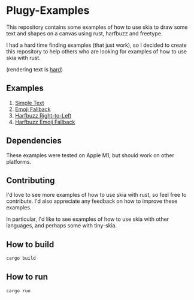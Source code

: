 # Plugy-Examples

This repository contains some examples of how to use skia to draw some text and
shapes on a canvas using rust, harfbuzz and freetype.

I had a hard time finding examples (that just work), so I decided to create
this repository to help others who are looking for examples of how to use skia
with rust.

(rendering text is [hard](https://behdad.org/text2024/))

## Examples

1. [Simple Text](./example-1/src/main.rs)
2. [Emoji Fallback](./example-2/src/main.rs)
3. [Harfbuzz Right-to-Left](./example-3/src/main.rs)
4. [Harfbuzz Emoji Fallback](./example-4/src/main.rs)

## Dependencies

These examples were tested on Apple M1, but should work on other platforms.

## Contributing

I'd love to see more examples of how to use skia with rust, so feel free to 
contribute. I'd also appreciate any feedback on how to improve these examples.

In particular, I'd like to see examples of how to use skia with other
languages, and perhaps some with tiny-skia.

## How to build

```bash
cargo build
```

## How to run

```bash
cargo run
```


